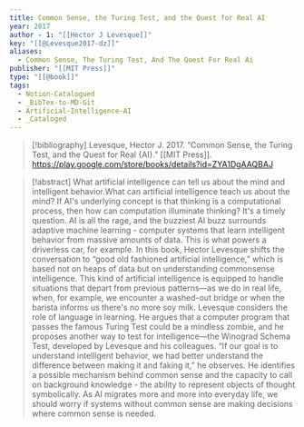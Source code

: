 ```yaml
---
title: Common Sense, the Turing Test, and the Quest for Real AI
year: 2017
author - 1: "[[Hector J Levesque]]"
key: "[[@Levesque2017-dz]]"
aliases:
  - Common Sense, The Turing Test, And The Quest For Real Ai
publisher: "[[MIT Press]]"
type: "[[@book]]"
tags:
  - Notion-Catalogued
  - _BibTex-to-MD-Git
  - Artificial-Intelligence-AI
  - _Cataloged
---
```


> [!bibliography]
> Levesque, Hector J. 2017. “Common Sense, the Turing Test, and the Quest for Real {AI}.” [[MIT Press]]. https://play.google.com/store/books/details?id=ZYA1DgAAQBAJ

> [!abstract]
> What artificial intelligence can tell us about the mind and intelligent behavior.What can artificial intelligence teach us about the mind? If AI's underlying concept is that thinking is a computational process, then how can computation illuminate thinking? It's a timely question. AI is all the rage, and the buzziest AI buzz surrounds adaptive machine learning -  computer systems that learn intelligent behavior from massive amounts of data. This is what powers a driverless car, for example. In this book, Hector Levesque shifts the conversation to “good old fashioned artificial intelligence,” which is based not on heaps of data but on understanding commonsense intelligence. This kind of artificial intelligence is equipped to handle situations that depart from previous patterns—as we do in real life, when, for example, we encounter a washed-out bridge or when the barista informs us there's no more soy milk. Levesque considers the role of language in learning. He argues that a computer program that passes the famous Turing Test could be a mindless zombie, and he proposes another way to test for intelligence—the Winograd Schema Test, developed by Levesque and his colleagues. “If our goal is to understand intelligent behavior, we had better understand the difference between making it and faking it,” he observes. He identifies a possible mechanism behind common sense and the capacity to call on background knowledge -  the ability to represent objects of thought symbolically. As AI migrates more and more into everyday life, we should worry if systems without common sense are making decisions where common sense is needed.